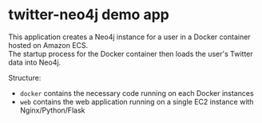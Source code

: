 # twitter-neo4j demo app

This application creates a Neo4j instance for a user in a Docker container hosted on Amazon ECS.  
The startup process for the Docker container then loads the user's Twitter data into Neo4j.

Structure:
* `docker` contains the necessary code running on each Docker instances
* `web` contains the web application running on a single EC2 instance with Nginx/Python/Flask
